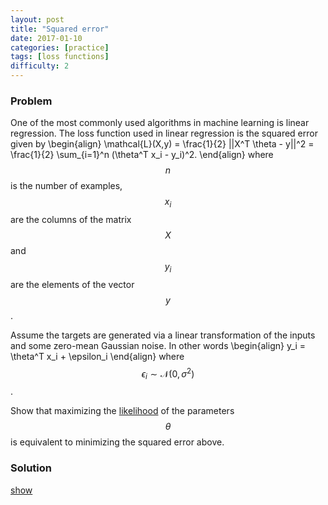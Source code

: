 ```yaml
---
layout: post
title: "Squared error"
date: 2017-01-10
categories: [practice]
tags: [loss functions]
difficulty: 2
---
```


### Problem ###

One of the most commonly used algorithms in machine learning is linear
regression.  The loss function used in linear regression is the squared error
given by
\begin{align}
\mathcal{L}(X,y) = \frac{1}{2} ||X^T \theta - y||^2 = \frac{1}{2} \sum\_{i=1}^n (\theta^T x\_i - y\_i)^2.
\end{align}
where $$n$$ is the number of examples, $$x_i$$ are the columns of the matrix
$$X$$ and $$y_i$$ are the elements of the vector $$y$$.

Assume the targets are generated via a linear transformation of the inputs and
some zero-mean Gaussian noise. In other words
\begin{align}
y\_i = \theta^T x\_i + \epsilon\_i
\end{align}
where $$\epsilon_i \sim \mathcal{N}(0, \sigma^2)$$.

Show that maximizing the [likelihood] of the parameters $$\theta$$ is equivalent
to minimizing the squared error above.

### Solution ###
<a id='answer-toggle' href="#" onclick="toggleDiv()">show</a>

<div id="answer-block"  style="display:none;" markdown="1">
First note that $$\epsilon_i = y_i - \theta^T x_i$$. This says that the
difference between the ground truth $$y_i$$ and the prediction $$\theta^T x_i$$
follows a zero-mean Gaussian distribution. Alternatively $$y_i \sim
\mathcal{N}(\theta^T x_i, \sigma^2)$$.

The likelihood of the parameters is thus given by
\begin{align}
P\_{\theta}(y | X) &= \prod\_{i=1}^n \mathcal{N}(y\_i;  \theta^T x\_i, \sigma^2) \\\
&= \prod\_{i=1}^n \frac{1}{\sqrt{2\pi}\sigma} \exp\left( -\frac{(y\_i - \theta^T x\_i)^2}{2\sigma^2} \right)
\end{align}

Rather than maximizing the likelihood, we can minimize the negative
log-likelihood. Recall $$\log$$ is monotonic and increasing thus does not
change the value of $$\theta$$ which optimizes the function. Thus we have

\begin{align}
-\log P\_{\theta}(y | X) &= - \sum\_{i=1}^n \log \frac{1}{\sqrt{2\pi}\sigma} \exp\left( -\frac{(y\_i - \theta^T x\_i)^2}{2\sigma^2} \right) \\\
&= - n \log \frac{1}{\sqrt{2\pi}\sigma} - \sum\_{i=1}^n \left( -\frac{(y\_i - \theta^T x\_i)^2}{2\sigma^2} \right) \\\
&= - n \log \frac{1}{\sqrt{2\pi}\sigma} + \frac{1}{2\sigma^2} \sum\_{i=1}^n (y\_i - \theta^T x\_i)^2 \\\
&=  a + \frac{b}{2} \sum\_{i=1}^n (y\_i - \theta^T x\_i)^2
\end{align}
where $$a = - n \log \frac{1}{\sqrt{2\pi}\sigma}$$ and $$b = \frac{1}{\sigma^2}$$.

The constants $$a$$ and $$b$$ also do not effect the value of $$\theta$$ which
optimizes the function, thus we are left with the equivalent problem of
minimizing
\begin{align}
\frac{1}{2} \sum\_{i=1}^n (y\_i - \theta^T x\_i)^2
\end{align}
which is precisely the squared error objective function.
</div>

[likelihood]: https://en.wikipedia.org/wiki/Likelihood_function

